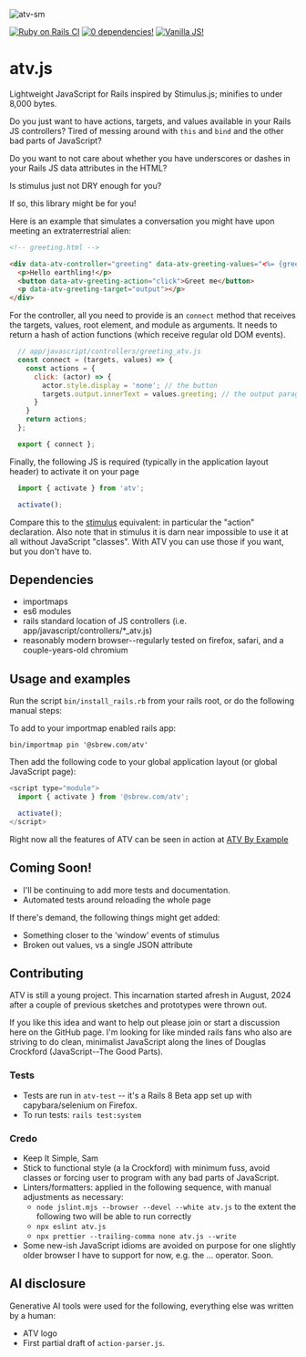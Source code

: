 ![atv-sm](https://github.com/user-attachments/assets/2d7657c1-0e41-49e1-93a3-6394f49fcf74)

[![Ruby on Rails CI](https://github.com/timbreitkreutz/atv.js/actions/workflows/build.yml/badge.svg)](https://github.com/timbreitkreutz/atv.js/actions/workflows/build.yml)
[![0 dependencies!](https://0dependencies.dev/0dependencies.svg)](https://0dependencies.dev)
[![Vanilla JS!](http://vanilla-js.com/assets/button.png)](http://vanilla-js.com)

# atv.js
Lightweight JavaScript for Rails inspired by Stimulus.js; minifies to under 8,000 bytes.

Do you just want to have actions, targets, and values available in your Rails JS controllers? Tired of messing around with `this` and `bind` and the other bad parts of JavaScript?

Do you want to not care about whether you have underscores or dashes in your Rails JS data attributes in the HTML?

Is stimulus just not DRY enough for you?

If so, this library might be for you!

Here is an example that simulates a conversation you might have upon meeting an extraterrestrial alien:

```html
<!-- greeting.html -->

<div data-atv-controller="greeting" data-atv-greeting-values="<%= {greeting: 'We come in peace!'}.to_json %>">
  <p>Hello earthling!</p>
  <button data-atv-greeting-action="click">Greet me</button>
  <p data-atv-greeting-target="output"></p>
</div>
```
For the controller, all you need to provide is an `connect` method that receives the targets, values, root element, and module as arguments.
It needs to return a hash of action functions (which receive regular old DOM events).
```js
  // app/javascript/controllers/greeting_atv.js
  const connect = (targets, values) => {
    const actions = {
      click: (actor) => {
        actor.style.display = 'none'; // the button
        targets.output.innerText = values.greeting; // the output paragraph
      }
    }
    return actions;
  };

  export { connect };
```

Finally, the following JS is required (typically in the application layout header) to activate it on your page
```js
  import { activate } from 'atv';

  activate();
```

Compare this to the [stimulus](https://stimulus.hotwired.dev) equivalent: in particular the "action" declaration. Also note that in stimulus it is darn near impossible to use it at all without JavaScript "classes". With ATV you can use those if you want, but you don't have to.

## Dependencies

* importmaps
* es6 modules
* rails standard location of JS controllers (i.e. app/javascript/controllers/*_atv.js)
* reasonably modern browser--regularly tested on firefox, safari, and a couple-years-old chromium

## Usage and examples

Run the script `bin/install_rails.rb` from your rails root, or do the following manual steps:

To add to your importmap enabled rails app:

```
bin/importmap pin '@sbrew.com/atv'
```

Then add the following code to your global application layout (or global JavaScript page):

```js
<script type="module">
  import { activate } from '@sbrew.com/atv';

  activate();
</script>
```

Right now all the features of ATV can be seen in action at [ATV By Example](https://atv.sbrew.com/atv_by_example)

## Coming Soon!

* I'll be continuing to add more tests and documentation.
* Automated tests around reloading the whole page

If there's demand, the following things might get added:
* Something closer to the 'window' events of stimulus
* Broken out values, vs a single JSON attribute

## Contributing

ATV is still a young project.
This incarnation started afresh in August, 2024 after a couple of previous sketches and prototypes were thrown out.

If you like this idea and want to help out please join or start a discussion here on the GitHub page. I'm looking for like minded rails fans who also are striving to do clean, minimalist JavaScript along the lines of Douglas Crockford (JavaScript--The Good Parts).

### Tests

* Tests are run in `atv-test` -- it's a Rails 8 Beta app set up with capybara/selenium on Firefox.
* To run tests: `rails test:system`

### Credo

* Keep It Simple, Sam
* Stick to functional style (a la Crockford) with minimum fuss, avoid classes or forcing user to program with any bad parts of JavaScript. 
* Linters/formatters:  applied in the following sequence, with manual adjustments as necessary:
    * `node jslint.mjs --browser --devel --white atv.js` to the extent the following two will be able to run correctly
    * `npx eslint atv.js`
    * `npx prettier --trailing-comma none atv.js --write`
* Some new-ish JavaScript idioms are avoided on purpose for one slightly older browser I have to support for now, e.g. the ... operator.  Soon.

## AI disclosure

Generative AI tools were used for the following, everything else was written by a human:

* ATV logo
* First partial draft of `action-parser.js`.

